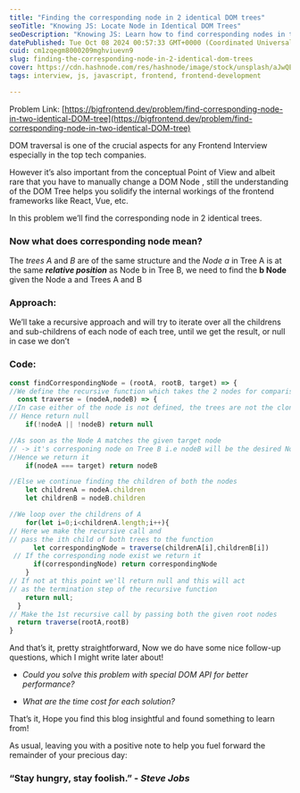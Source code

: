 ```yaml
---
title: "Finding the corresponding node in 2 identical DOM trees"
seoTitle: "Knowing JS: Locate Node in Identical DOM Trees"
seoDescription: "Knowing JS: Learn how to find corresponding nodes in two identical DOM trees and explore recursive solutions and performance considerations in this guide"
datePublished: Tue Oct 08 2024 00:57:33 GMT+0000 (Coordinated Universal Time)
cuid: cm1zqegm8000209mghviuevn9
slug: finding-the-corresponding-node-in-2-identical-dom-trees
cover: https://cdn.hashnode.com/res/hashnode/image/stock/unsplash/aJwQEOndmKY/upload/09b42307edfbaa83a2d7888dbd6a175c.jpeg
tags: interview, js, javascript, frontend, frontend-development

---
```


Problem Link: [https://bigfrontend.dev/problem/find-corresponding-node-in-two-identical-DOM-tree](https://bigfrontend.dev/problem/find-corresponding-node-in-two-identical-DOM-tree)

DOM traversal is one of the crucial aspects for any Frontend Interview especially in the top tech companies.

However it’s also important from the conceptual Point of View and albeit rare that you have to manually change a DOM Node , still the understanding of the DOM Tree helps you solidify the internal workings of the frontend frameworks like React, Vue, etc.

In this problem we’ll find the corresponding node in 2 identical trees.

### Now what does corresponding node mean?

The *trees A* and *B* are of the same structure and the *Node a* in Tree A is at the same ***relative position*** as Node b in Tree B, we need to find the **b Node** given the Node a and Trees A and B

### Approach:

We’ll take a recursive approach and will try to iterate over all the childrens and sub-childrens of each node of each tree, until we get the result, or null in case we don’t

### Code:

```javascript
const findCorrespondingNode = (rootA, rootB, target) => {
//We define the recursive function which takes the 2 nodes for comparison
  const traverse = (nodeA,nodeB) => {
//In case either of the node is not defined, the trees are not the clone, 
// Hence return null
    if(!nodeA || !nodeB) return null

//As soon as the Node A matches the given target node 
// -> it's corresponing node on Tree B i.e nodeB will be the desired Node
//Hence we return it
    if(nodeA === target) return nodeB

//Else we continue finding the children of both the nodes
    let childrenA = nodeA.children
    let childrenB = nodeB.children

//We loop over the childrens of A
    for(let i=0;i<childrenA.length;i++){
// Here we make the recursive call and 
// pass the ith child of both trees to the function
      let correspondingNode = traverse(childrenA[i],childrenB[i])
 // If the corresponding node exist we return it
      if(correspondingNode) return correspondingNode
    }
// If not at this point we'll return null and this will act 
// as the termination step of the recursive function
    return null;
  }
// Make the 1st recursive call by passing both the given root nodes
  return traverse(rootA,rootB)
}
```

And that’s it, pretty straightforward, Now we do have some nice follow-up questions, which I might write later about!

* *Could you solve this problem with special DOM API for better performance?*
    
* *What are the time cost for each solution?*
    

That’s it, Hope you find this blog insightful and found something to learn from!

As usual, leaving you with a positive note to help you fuel forward the remainder of your precious day:

### “Stay hungry, stay foolish.” - *Steve Jobs*
